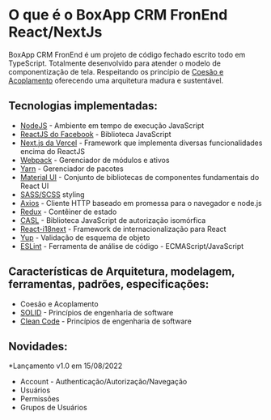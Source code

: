 # O que é o BoxApp CRM FronEnd React/NextJs

BoxApp CRM FronEnd é um projeto de código fechado escrito todo em TypeScript.
Totalmente desenvolvido para atender o modelo de componentização de tela.
Respeitando os princípio de [Coesão e Acoplamento](https://engineering.contaazul.com/princ%C3%ADpios-solid-srp-e-sopa-de-letrinhas-d569fd0f80d9)
oferecendo uma arquitetura madura e sustentável.

## Tecnologias implementadas:

* [NodeJS](https://github.com/nodejs/node) - Ambiente em tempo de execução JavaScript
* [ReactJS do Facebook](https://github.com/facebook/react) - Biblioteca JavaScript
* [Next.js da Vercel](https://nextjs.org/) - Framework que implementa diversas funcionalidades encima do ReactJS
* [Webpack](https://webpack.js.org/) - Gerenciador de módulos e ativos
* [Yarn](https://github.com/yarnpkg/yarn) - Gerenciador de pacotes
* [Material UI](https://github.com/mui/material-ui) - Conjunto de bibliotecas de componentes fundamentais do React UI 
* [SASS/SCSS](https://sass-lang.com/) styling
* [Axios](https://github.com/axios/axios) - Cliente HTTP baseado em promessa para o navegador e node.js
* [Redux](https://github.com/reduxjs/react-redux) - Contêiner de estado
* [CASL](https://github.com/stalniy/casl) - Biblioteca JavaScript de autorização isomórfica
* [React-i18next](https://github.com/i18next/react-i18next) - Framework de internacionalização para React
* [Yup](https://github.com/jquense/yup) - Validação de esquema de objeto
* [ESLint](https://github.com/eslint/eslint) - Ferramenta de análise de código - ECMAScript/JavaScript

## Características de Arquitetura, modelagem, ferramentas, padrões, especificações:

* Coesão e Acoplamento
* [SOLID](https://engineering.contaazul.com/princ%C3%ADpios-solid-srp-e-sopa-de-letrinhas-d569fd0f80d9) - Princípios de engenharia de software
* [Clean Code](https://github.com/sigespweb22/clean-code-javascript) - Princípios de engenharia de software

## Novidades:

 *Lançamento v1.0 em 15/08/2022
  * Account - Authenticação/Autorização/Navegação
  * Usuários
  * Permissões
  * Grupos de Usuários

